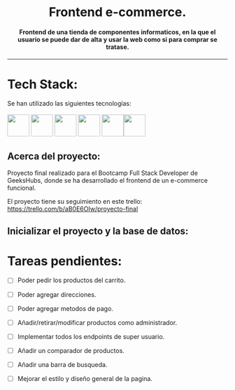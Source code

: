 <h1 align="center">Frontend e-commerce.</h1>

<h4 align="center">Frontend de una tienda de componentes informaticos, en la que el usuario se puede dar de alta y usar la web como si para comprar se tratase.<h4>

---
# Tech Stack:

Se han utilizado las siguientes tecnologías: <br/><br/>
 <code><img height="50" src="https://cdn.jsdelivr.net/gh/devicons/devicon/icons/html5/html5-plain-wordmark.svg" /></code> <code><img height="50" src="https://cdn.jsdelivr.net/gh/devicons/devicon/icons/sass/sass-original.svg" /></code> <code><img  height="50"  src="https://cdn.jsdelivr.net/gh/devicons/devicon/icons/javascript/javascript-plain.svg"></code> <code><img  height="50"  src="https://cdn.jsdelivr.net/gh/devicons/devicon/icons/npm/npm-original-wordmark.svg"></code> <code><img  height="50"  src="https://cdn.jsdelivr.net/gh/devicons/devicon/icons/react/react-original-wordmark.svg"></code><code><img  height="50"  src="https://cdn.jsdelivr.net/gh/devicons/devicon/icons/redux/redux-original.svg"></code>
</a></code> <br/>


## Acerca del proyecto:

Proyecto final realizado para el Bootcamp Full Stack Developer de GeeksHubs, donde se ha desarrollado el frontend de un e-commerce funcional.

El proyecto tiene su seguimiento en este trello: https://trello.com/b/aB0E6OIw/proyecto-final

## Inicializar el proyecto y la base de datos:



# Tareas pendientes:
  - [ ] Poder pedir los productos del carrito.
  - [ ] Poder agregar direcciones.
  - [ ] Poder agregar metodos de pago.
  - [ ] Añadir/retirar/modificar productos como administrador.
  - [ ] Implementar todos los endpoints de super usuario.
  - [ ] Añadir un comparador de productos.
  - [ ] Añadir una barra de busqueda.
  - [ ] Mejorar el estilo y diseño general de la pagina.
      
